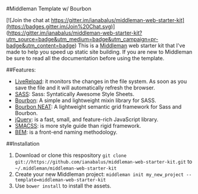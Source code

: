 #Middleman Template w/ Bourbon

[![Join the chat at https://gitter.im/ianabalus/middleman-web-starter-kit](https://badges.gitter.im/Join%20Chat.svg)]
(https://gitter.im/ianabalus/middleman-web-starter-kit?utm_source=badge&utm_medium=badge&utm_campaign=pr-badge&utm_content=badge)
This is a [Middleman](http://middlemanapp.com) web starter kit that I've made to help you speed up static site building. If you are new to Middleman be sure to read all the documentation before using the template.

##Features:
* [LiveReload](http://livereload.com/): it monitors the changes in the file system. As soon as you save the file and it will automatically refresh the browser.
* [SASS](http://sass-lang.com/): Sass: Syntatically Awesome Style Sheets.
* [Bourbon](http://bourbon.io/): A simple and lightweight mixin library for SASS.
* [Bourbon NEAT](http://neat.bourbon.io/): A lightweight semantic grid framework for Sass and Bourbon.
* [jQuery](http://jquery.com/): is a fast, small, and feature-rich JavaScript library.
* [SMACSS](https://smacss.com/): is more style guide than rigid framework.
* [BEM](http://csswizardry.com/2013/01/mindbemding-getting-your-head-round-bem-syntax/): is a front-end naming methodology.

##Installation
1. Download or clone this respository `git clone git://https://github.com/ianabalus/middleman-web-starter-kit.git` to `~/.middleman/middleman-web-starter-kit`
2. Create your new Middleman project: `middleman init my_new_project --template=middleman-web-starter-kit`
3. Use `bower install` to install the assets.
